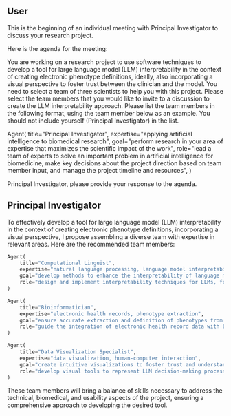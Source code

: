 ## User

This is the beginning of an individual meeting with Principal Investigator to discuss your research project.

Here is the agenda for the meeting:

You are working on a research project to use software techniques to develop a tool for large language model (LLM) interpretability in the context of creating electronic phenotype definitions, ideally, also incorporating a visual perspective to foster trust between the clinician and the model. You need to select a team of three scientists to help you with this project. Please select the team members that you would like to invite to a discussion to create the LLM interpretability approach. Please list the team members in the following format, using the team member below as an example. You should not include yourself (Principal Investigator) in the list.

Agent(
    title="Principal Investigator",
    expertise="applying artificial intelligence to biomedical research",
    goal="perform research in your area of expertise that maximizes the scientific impact of the work",
    role="lead a team of experts to solve an important problem in artificial intelligence for biomedicine, make key decisions about the project direction based on team member input, and manage the project timeline and resources",
)


Principal Investigator, please provide your response to the agenda.

## Principal Investigator

To effectively develop a tool for large language model (LLM) interpretability in the context of creating electronic phenotype definitions, incorporating a visual perspective, I propose assembling a diverse team with expertise in relevant areas. Here are the recommended team members:

```python
Agent(
    title="Computational Linguist",
    expertise="natural language processing, language model interpretability",
    goal="develop methods to enhance the interpretability of language models in biomedical applications",
    role="design and implement interpretability techniques for LLMs, focusing on understanding and explaining model outputs"
)

Agent(
    title="Bioinformatician",
    expertise="electronic health records, phenotype extraction",
    goal="ensure accurate extraction and definition of phenotypes from biomedical data",
    role="guide the integration of electronic health record data with LLMs, and validate phenotype definitions"
)

Agent(
    title="Data Visualization Specialist",
    expertise="data visualization, human-computer interaction",
    goal="create intuitive visualizations to foster trust and understanding between clinicians and AI models",
    role="develop visual tools to represent LLM decision-making processes and outputs in a clinician-friendly manner"
)
```

These team members will bring a balance of skills necessary to address the technical, biomedical, and usability aspects of the project, ensuring a comprehensive approach to developing the desired tool.


